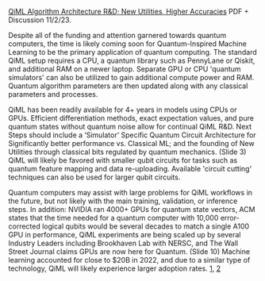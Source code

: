 [QiML Algorithm Architecture R&D; New Utilities, Higher Accuracies](https://www.chemicalqdevice.com/qiml-algorithm-architecture-rd-new-utilities) PDF + Discussion 11/2/23.

Despite all of the funding and attention garnered towards quantum computers, the time is likely coming soon for Quantum-Inspired Machine Learning to be the primary application of quantum computing. The standard QiML setup requires a CPU, a quantum library such as PennyLane or Qiskit, and additional RAM on a newer laptop. Separate GPU or CPU 'quantum simulators' can also be utilized to gain additional compute power and RAM. Quantum algorithm parameters are then updated along with any classical parameters and processes. 

QiML has been readily available for 4+ years in models using CPUs or GPUs. Efficient differentiation methods, exact expectation values, and pure quantum states without quantum noise allow for continual QiML R&D. Next Steps should include a ‘Simulator’ Specific Quantum Circuit Architecture for Significantly better performance vs. Classical ML; and the founding of New Utilities through classical bits regulated by quantum mechanics. (Slide 3) QiML will likely be favored with smaller qubit circuits for tasks such as quantum feature mapping and data re-uploading. Available 'circuit cutting' techniques can also be used for larger qubit circuits.

Quantum computers may assist with large problems for QiML workflows in the future, but not likely with the main training, validation, or inference steps. In addition: NVIDIA ran 4000+ GPUs for quantum state vectors, ACM states that the time needed for a quantum computer with 10,000 error-corrected logical qubits would be several decades to match a single A100 GPU in performance, QiML experiments are being scaled up by several Industry Leaders including Brookhaven Lab with NERSC, and The Wall Street Journal claims GPUs are now here for Quantum. (Slide 10) Machine learning accounted for close to $20B in 2022, and due to a similar type of technology, QiML will likely experience larger adoption rates. [1](https://www.fortunebusinessinsights.com/machine-learning-market-102226), [2](https://virtuemarketresearch.com/report/quantum-machine-learning-market)
